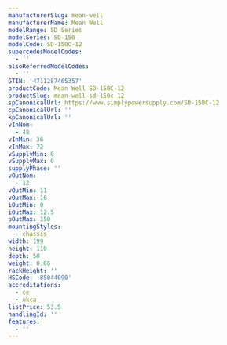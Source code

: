 ```yaml
---
manufacturerSlug: mean-well
manufacturerName: Mean Well
modelRange: SD Series
modelSeries: SD-150
modelCode: SD-150C-12
supercedesModelCodes:
  - ''
alsoReferredModelCodes:
  - ''
GTIN: '4711287465357'
productCode: Mean Well SD-150C-12
productSlug: mean-well-sd-150c-12
spCanonicalUrl: https://www.simplypowersupply.com/SD-150C-12
cpCanonicalUrl: ''
kpCanonicalUrl: ''
vInNom:
  - 48
vInMin: 36
vInMax: 72
vSupplyMin: 0
vSupplyMax: 0
supplyPhase: ''
vOutNom:
  - 12
vOutMin: 11
vOutMax: 16
iOutMin: 0
iOutMax: 12.5
pOutMax: 150
mountingStyles:
  - chassis
width: 199
height: 110
depth: 50
weight: 0.86
rackHeight: ''
HSCode: '85044090'
accreditations:
  - ce
  - ukca
listPrice: 53.5
handlingId: ''
features:
  - ''
---
```

